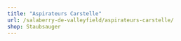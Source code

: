 ```yaml
---
title: "Aspirateurs Carstelle"
url: /salaberry-de-valleyfield/aspirateurs-carstelle/
shop: Staubsauger
---
```

